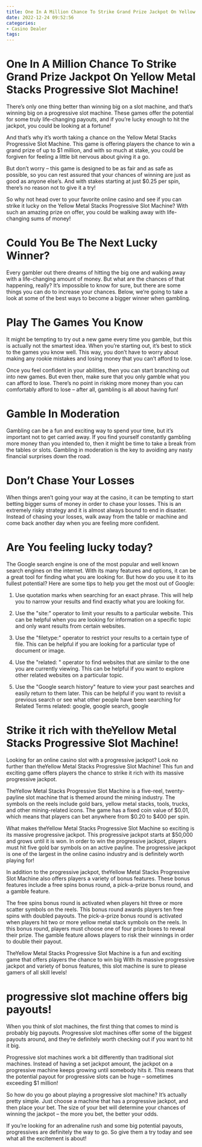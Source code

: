 ```yaml
---
title: One In A Million Chance To Strike Grand Prize Jackpot On Yellow Metal Stacks Progressive Slot Machine!
date: 2022-12-24 09:52:56
categories:
- Casino Dealer
tags:
---
```



#  One In A Million Chance To Strike Grand Prize Jackpot On Yellow Metal Stacks Progressive Slot Machine!

There’s only one thing better than winning big on a slot machine, and that’s winning big on a progressive slot machine. These games offer the potential for some truly life-changing payouts, and if you’re lucky enough to hit the jackpot, you could be looking at a fortune!

And that’s why it’s worth taking a chance on the Yellow Metal Stacks Progressive Slot Machine. This game is offering players the chance to win a grand prize of up to $1 million, and with so much at stake, you could be forgiven for feeling a little bit nervous about giving it a go.

But don’t worry – this game is designed to be as fair and as safe as possible, so you can rest assured that your chances of winning are just as good as anyone else’s. And with stakes starting at just $0.25 per spin, there’s no reason not to give it a try!

So why not head over to your favorite online casino and see if you can strike it lucky on the Yellow Metal Stacks Progressive Slot Machine? With such an amazing prize on offer, you could be walking away with life-changing sums of money!

#  Could You Be The Next Lucky Winner?

Every gambler out there dreams of hitting the big one and walking away with a life-changing amount of money. But what are the chances of that happening, really? It’s impossible to know for sure, but there are some things you can do to increase your chances. Below, we’re going to take a look at some of the best ways to become a bigger winner when gambling.

# Play The Games You Know

It might be tempting to try out a new game every time you gamble, but this is actually not the smartest idea. When you’re starting out, it’s best to stick to the games you know well. This way, you don’t have to worry about making any rookie mistakes and losing money that you can’t afford to lose.

Once you feel confident in your abilities, then you can start branching out into new games. But even then, make sure that you only gamble what you can afford to lose. There’s no point in risking more money than you can comfortably afford to lose – after all, gambling is all about having fun!

# Gamble In Moderation

Gambling can be a fun and exciting way to spend your time, but it’s important not to get carried away. If you find yourself constantly gambling more money than you intended to, then it might be time to take a break from the tables or slots. Gambling in moderation is the key to avoiding any nasty financial surprises down the road.

# Don’t Chase Your Losses

When things aren’t going your way at the casino, it can be tempting to start betting bigger sums of money in order to chase your losses. This is an extremely risky strategy and it is almost always bound to end in disaster. Instead of chasing your losses, walk away from the table or machine and come back another day when you are feeling more confident.

#  Are You feeling lucky today?

The Google search engine is one of the most popular and well known search engines on the internet. With its many features and options, it can be a great tool for finding what you are looking for. But how do you use it to its fullest potential? Here are some tips to help you get the most out of Google:

1. Use quotation marks when searching for an exact phrase. This will help you to narrow your results and find exactly what you are looking for.

2. Use the "site:" operator to limit your results to a particular website. This can be helpful when you are looking for information on a specific topic and only want results from certain websites.

3. Use the "filetype:" operator to restrict your results to a certain type of file. This can be helpful if you are looking for a particular type of document or image.

4. Use the "related: " operator to find websites that are similar to the one you are currently viewing. This can be helpful if you want to explore other related websites on a particular topic.

5. Use the "Google search history" feature to view your past searches and easily return to them later. This can be helpful if you want to revisit a previous search or see what other people have been searching for Related Terms related: google, google search, google

#  Strike it rich with theYellow Metal Stacks Progressive Slot Machine!

Looking for an online casino slot with a progressive jackpot? Look no further than theYellow Metal Stacks Progressive Slot Machine! This fun and exciting game offers players the chance to strike it rich with its massive progressive jackpot.

TheYellow Metal Stacks Progressive Slot Machine is a five-reel, twenty-payline slot machine that is themed around the mining industry. The symbols on the reels include gold bars, yellow metal stacks, tools, trucks, and other mining-related icons. The game has a fixed coin value of $0.01, which means that players can bet anywhere from $0.20 to $400 per spin.

What makes theYellow Metal Stacks Progressive Slot Machine so exciting is its massive progressive jackpot. This progressive jackpot starts at $50,000 and grows until it is won. In order to win the progressive jackpot, players must hit five gold bar symbols on an active payline. The progressive jackpot is one of the largest in the online casino industry and is definitely worth playing for!

In addition to the progressive jackpot, theYellow Metal Stacks Progressive Slot Machine also offers players a variety of bonus features. These bonus features include a free spins bonus round, a pick-a-prize bonus round, and a gamble feature.

The free spins bonus round is activated when players hit three or more scatter symbols on the reels. This bonus round awards players ten free spins with doubled payouts. The pick-a-prize bonus round is activated when players hit two or more yellow metal stack symbols on the reels. In this bonus round, players must choose one of four prize boxes to reveal their prize. The gamble feature allows players to risk their winnings in order to double their payout.

TheYellow Metal Stacks Progressive Slot Machine is a fun and exciting game that offers players the chance to win big With its massive progressive jackpot and variety of bonus features, this slot machine is sure to please gamers of all skill levels!

#   progressive slot machine offers big payouts!

When you think of slot machines, the first thing that comes to mind is probably big payouts. Progressive slot machines offer some of the biggest payouts around, and they’re definitely worth checking out if you want to hit it big.

Progressive slot machines work a bit differently than traditional slot machines. Instead of having a set jackpot amount, the jackpot on a progressive machine keeps growing until somebody hits it. This means that the potential payout for progressive slots can be huge – sometimes exceeding $1 million!

So how do you go about playing a progressive slot machine? It’s actually pretty simple. Just choose a machine that has a progressive jackpot, and then place your bet. The size of your bet will determine your chances of winning the jackpot – the more you bet, the better your odds.

If you’re looking for an adrenaline rush and some big potential payouts, progressives are definitely the way to go. So give them a try today and see what all the excitement is about!
